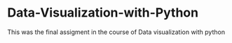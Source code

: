 # Data-Visualization-with-Python
This was the final assigment in the course of Data visualization with python 
